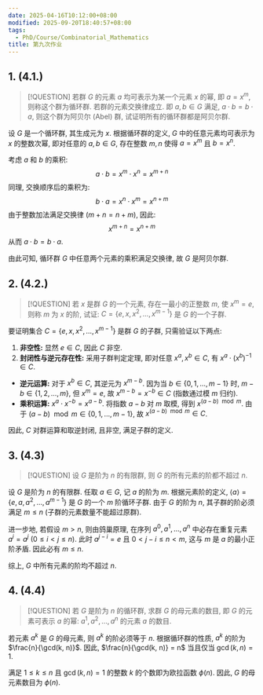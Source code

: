 ```yaml
---
date: 2025-04-16T10:12:00+08:00
modified: 2025-09-20T18:40:57+08:00
tags:
  - PhD/Course/Combinatorial_Mathematics
title: 第九次作业
---
```


## 1. (4.1.)

> [!QUESTION]
> 若群 $G$ 的元素 $a$ 均可表示为某一个元素 $x$ 的幂, 即 $a = x^m$, 则称这个群为循环群. 若群的元素交换律成立. 即 $a, b \in G$ 满足, $a \cdot b = b \cdot a$, 则这个群为阿贝尔 (Abel) 群, 试证明所有的循环群都是阿贝尔群.

设 $G$ 是一个循环群, 其生成元为 $x$. 根据循环群的定义, $G$ 中的任意元素均可表示为 $x$ 的整数次幂, 即对任意的 $a, b \in G$, 存在整数 $m, n$ 使得 $a = x^m$ 且 $b = x^n$.

考虑 $a$ 和 $b$ 的乘积:
$$
a \cdot b = x^m \cdot x^n = x^{m + n}
$$
同理, 交换顺序后的乘积为:
$$
b \cdot a = x^n \cdot x^m = x^{n + m}
$$
由于整数加法满足交换律 ($m + n = n + m$), 因此:
$$
x^{m + n} = x^{n + m}
$$
从而 $a \cdot b = b \cdot a$.

由此可知, 循环群 $G$ 中任意两个元素的乘积满足交换律, 故 $G$ 是阿贝尔群.

## 2. (4.2.)

> [!QUESTION]
> 若 $x$ 是群 $G$ 的一个元素, 存在一最小的正整数 $m$, 使 $x^m = e$, 则称 $m$ 为 $x$ 的阶, 试证: $C = \{e, x, x^2, \dots, x^{m - 1}\}$ 是 $G$ 的一个子群.

要证明集合 $C = \{e, x, x^2, \dots, x^{m - 1}\}$ 是群 $G$ 的子群, 只需验证以下两点:

1. **非空性:** 显然 $e \in C$, 因此 $C$ 非空.
2. **封闭性与逆元存在性:** 采用子群判定定理, 即对任意 $x^a, x^b \in C$, 有 $x^a \cdot (x^b)^{-1} \in C$.

- **逆元运算:** 对于 $x^b \in C$, 其逆元为 $x^{m - b}$. 因为当 $b \in \{0, 1, \dots, m - 1\}$ 时, $m - b \in \{1, 2, \dots, m\}$, 但 $x^m = e$, 故 $x^{m - b} = x^{-b} \in C$ (指数通过模 $m$ 归约).
- **乘积运算:** $x^a \cdot x^{-b} = x^{a - b}$. 将指数 $a - b$ 对 $m$ 取模, 得到 $x^{(a - b) \mod m}$. 由于 $(a - b) \mod m \in \{0, 1, \dots, m - 1\}$, 故 $x^{(a - b) \mod m} \in C$.

因此, $C$ 对群运算和取逆封闭, 且非空, 满足子群的定义.

## 3. (4.3)

> [!QUESTION]
> 设 $G$ 是阶为 $n$ 的有限群, 则 $G$ 的所有元素的阶都不超过 $n$.

设 $G$ 是阶为 $n$ 的有限群. 任取 $a \in G$, 记 $a$ 的阶为 $m$. 根据元素阶的定义, $\langle a \rangle = \{e, a, a^2, \dots, a^{m-1}\}$ 是 $G$ 的一个 $m$ 阶循环子群. 由于 $G$ 的阶为 $n$, 其子群的阶必须满足 $m \leqslant n$ (子群的元素数量不能超过原群).

进一步地, 若假设 $m > n$, 则由鸽巢原理, 在序列 $a^0, a^1, \dots, a^n$ 中必存在重复元素 $a^i = a^j$ ($0 \leqslant i < j \leqslant n$). 此时 $a^{j - i} = e$ 且 $0 < j-i \leqslant n < m$, 这与 $m$ 是 $a$ 的最小正阶矛盾. 因此必有 $m \leqslant n$.

综上, $G$ 中所有元素的阶均不超过 $n$.

## 4. (4.4)

> [!QUESTION]
> 若 $G$ 是阶为 $n$ 的循环群, 求群 $G$ 的母元素的数目, 即 $G$ 的元素可表示 $a$ 的幂: $a^1, a^2, \dots, a^n$ 的元素 $a$ 的数目.

若元素 $a^k$ 是 $G$ 的母元素, 则 $a^k$ 的阶必须等于 $n$. 根据循环群的性质, $a^k$ 的阶为 $\frac{n}{\gcd(k, n)}$. 因此, $\frac{n}{\gcd(k, n)} = n$ 当且仅当 $\gcd(k, n) = 1$.

满足 $1 \leqslant k \leqslant n$ 且 $\gcd(k, n) = 1$ 的整数 $k$ 的个数即为欧拉函数 $\phi(n)$. 因此, $G$ 的母元素数目为 $\phi(n)$.
